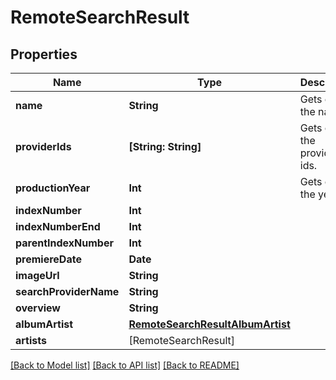 # RemoteSearchResult

## Properties
Name | Type | Description | Notes
------------ | ------------- | ------------- | -------------
**name** | **String** | Gets or sets the name. | [optional] 
**providerIds** | **[String: String]** | Gets or sets the provider ids. | [optional] 
**productionYear** | **Int** | Gets or sets the year. | [optional] 
**indexNumber** | **Int** |  | [optional] 
**indexNumberEnd** | **Int** |  | [optional] 
**parentIndexNumber** | **Int** |  | [optional] 
**premiereDate** | **Date** |  | [optional] 
**imageUrl** | **String** |  | [optional] 
**searchProviderName** | **String** |  | [optional] 
**overview** | **String** |  | [optional] 
**albumArtist** | [**RemoteSearchResultAlbumArtist**](RemoteSearchResultAlbumArtist.md) |  | [optional] 
**artists** | [RemoteSearchResult] |  | [optional] 

[[Back to Model list]](../README.md#documentation-for-models) [[Back to API list]](../README.md#documentation-for-api-endpoints) [[Back to README]](../README.md)


